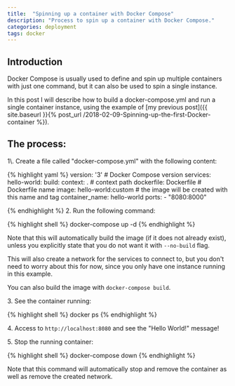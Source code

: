 ```yaml
---
title:  "Spinning up a container with Docker Compose"
description: "Process to spin up a container with Docker Compose."
categories: deployment
tags: docker
---
```

<h2>Introduction</h2>
Docker Compose is usually used to define and spin up multiple containers with
just one command, but it can also be used to spin a single instance.

In this post I will describe how to build a docker-compose.yml and run a single
container instance, using the example of
[my previous post]({{ site.baseurl }}{% post_url /2018-02-09-Spinning-up-the-first-Docker-container %}).

<h2>The process:</h2>
1\. Create a file called "docker-compose.yml" with the following content:

{% highlight yaml %}
version: '3'   # Docker Compose version
services:
  hello-world:
    build:
      context: .    # context path
      dockerfile: Dockerfile    # Dockerfile name
    image: hello-world:custom    # the image will be created with this name and tag
    container_name: hello-world
    ports:
    - "8080:8000"

{% endhighlight %}
2\. Run the following command:

{% highlight shell %}
docker-compose up -d
{% endhighlight %}

Note that this will automatically build the image (if it does not already
exist), unless you explicitly state that you do not want it with `--no-build`
flag.

This will also create a network for the services to connect to, but you don't
need to worry about this for now, since you only have one instance running in
this example.

You can also build the image with `docker-compose build`.

3\. See the container running:

{% highlight shell %}
docker ps
{% endhighlight %}

4\. Access to `http://localhost:8080` and see the "Hello World!" message!

5\. Stop the running container:

{% highlight shell %}
docker-compose down
{% endhighlight %}

Note that this command will automatically stop and remove the container as well
as remove the created network.
